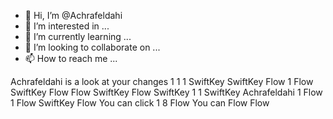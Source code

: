 - 👋 Hi, I’m @Achrafeldahi
- 👀 I’m interested in ...
- 🌱 I’m currently learning ...
- 💞️ I’m looking to collaborate on ...
- 📫 How to reach me ...

<!---
Achrafeldahi/Achrafeldahi is a ✨ special ✨ repository because its `README.md` (this file) appears on your GitHub profile.
You can click the Preview link to take a look at your changes.
--->
Achrafeldahi is a look at your changes 1 1 1 SwiftKey SwiftKey Flow 1 Flow SwiftKey Flow Flow SwiftKey Flow SwiftKey 1 1 SwiftKey
Achrafeldahi 1 Flow 1 Flow SwiftKey Flow
You can click 1 8 Flow
You can Flow Flow
